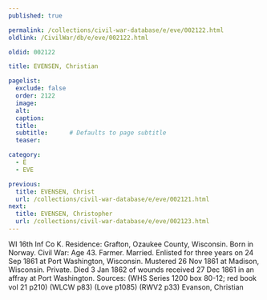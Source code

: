 ```yaml
---
published: true

permalink: /collections/civil-war-database/e/eve/002122.html
oldlink: /CivilWar/db/e/eve/002122.html

oldid: 002122

title: EVENSEN, Christian

pagelist:
  exclude: false
  order: 2122
  image: 
  alt:
  caption:
  title:
  subtitle:      # Defaults to page subtitle
  teaser:

category: 
  - E 
  - EVE

previous:
  title: EVENSEN, Christ
  url: /collections/civil-war-database/e/eve/002121.html  
next:
  title: EVENSEN, Christopher
  url: /collections/civil-war-database/e/eve/002123.html   
---
```

WI 16th Inf Co K. Residence: Grafton, Ozaukee County, Wisconsin. Born in Norway. Civil War: Age 43. Farmer. Married. Enlisted for three years on 24 Sep 1861 at Port Washington, Wisconsin. Mustered 26 Nov 1861 at Madison, Wisconsin. Private. Died 3 Jan 1862 of wounds received 27 Dec 1861 in an affray at Port Washington. Sources: (WHS Series 1200 box 80-12; red book vol 21 p210) (WLCW p83) (Love p1085) (RWV2 p33) &#147;Evanson, Christian&#148;